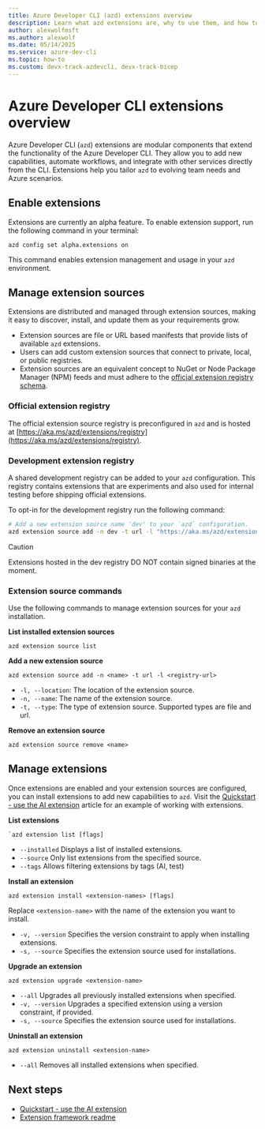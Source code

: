 ```yaml
---
title: Azure Developer CLI (azd) extensions overview
description: Learn what azd extensions are, why to use them, and how to enable, manage, and install extensions in the Azure Developer CLI.
author: alexwolfmsft
ms.author: alexwolf
ms.date: 05/14/2025
ms.service: azure-dev-cli
ms.topic: how-to
ms.custom: devx-track-azdevcli, devx-track-bicep
---
```


# Azure Developer CLI extensions overview

Azure Developer CLI (`azd`) extensions are modular components that extend the functionality of the Azure Developer CLI. They allow you to add new capabilities, automate workflows, and integrate with other services directly from the CLI. Extensions help you tailor `azd` to evolving team needs and Azure scenarios.

## Enable extensions

Extensions are currently an alpha feature. To enable extension support, run the following command in your terminal:

```azdeveloper
azd config set alpha.extensions on
```

This command enables extension management and usage in your `azd` environment.

## Manage extension sources

Extensions are distributed and managed through extension sources, making it easy to discover, install, and update them as your requirements grow.

- Extension sources are file or URL based manifests that provide lists of available `azd` extensions.
- Users can add custom extension sources that connect to private, local, or public registries.
- Extension sources are an equivalent concept to NuGet or Node Package Manager (NPM) feeds and must adhere to the [official extension registry schema](https://github.com/Azure/azure-dev/blob/main/cli/azd/extensions/registry.schema.json).

### Official extension registry

The official extension source registry is preconfigured in `azd` and is hosted at [https://aka.ms/azd/extensions/registry](https://aka.ms/azd/extensions/registry).

### Development extension registry

A shared development registry can be added to your `azd` configuration. This registry contains extensions that are experiments and also used for internal testing before shipping official extensions.

To opt-in for the development registry run the following command:

```bash
# Add a new extension source name 'dev' to your `azd` configuration.
azd extension source add -n dev -t url -l "https://aka.ms/azd/extensions/registry/dev"
```

> [!CAUTION]
> Extensions hosted in the dev registry DO NOT contain signed binaries at the moment.

### Extension source commands

Use the following commands to manage extension sources for your `azd` installation.

**List installed extension sources**

```azdeveloper
azd extension source list
```

**Add a new extension source**

```azdeveloper
azd extension source add -n <name> -t url -l <registry-url>
```

- `-l, --location`: The location of the extension source.
- `-n, --name`: The name of the extension source.
- `-t, --type`: The type of extension source. Supported types are file and url.

**Remove an extension source**

```azdeveloper
azd extension source remove <name>
```

## Manage extensions

Once extensions are enabled and your extension sources are configured, you can install extensions to add new capabilities to `azd`. Visit the [Quickstart - use the AI extension](quickstart-ai-extension.md) article for an example of working with extensions.

**List extensions**

```azdeveloper
`azd extension list [flags]
```

- `--installed` Displays a list of installed extensions.
- `--source` Only list extensions from the specified source.
- `--tags` Allows filtering extensions by tags (AI, test)

**Install an extension**

```azdeveloper
azd extension install <extension-names> [flags]
```

Replace `<extension-name>` with the name of the extension you want to install.

- `-v, --version` Specifies the version constraint to apply when installing extensions.
- `-s, --source` Specifies the extension source used for installations.

**Upgrade an extension**

```azdeveloper
azd extension upgrade <extension-name>
```

- `--all` Upgrades all previously installed extensions when specified.
- `-v, --version` Upgrades a specified extension using a version constraint, if provided.
- `-s, --source` Specifies the extension source used for installations.

**Uninstall an extension**

```azdeveloper
azd extension uninstall <extension-name>
```

- `--all` Removes all installed extensions when specified.

## Next steps

- [Quickstart - use the AI extension](quickstart-ai-extension.md)
- [Extension framework readme](https://github.com/Azure/azure-dev/blob/main/cli/azd/docs/extension-framework.md)
